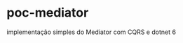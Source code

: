 # poc-mediator
implementação simples do Mediator com CQRS e dotnet 6

[comment]:<indentar código vscode linux- CTRL+SHIFT+i>
